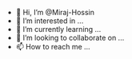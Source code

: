 - 👋 Hi, I’m @Miraj-Hossin
- 👀 I’m interested in ...
- 🌱 I’m currently learning ...
- 💞️ I’m looking to collaborate on ...
- 📫 How to reach me ...

<!---
Miraj-Hossin/Miraj-Hossin is a ✨ special ✨ repository because its `README.md` (this file) appears on your GitHub profile.
You can click the Preview link to take a look at your changes.
--->
